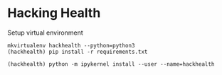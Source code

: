 # Hacking Health


Setup virtual environment
```
mkvirtualenv hackhealth --python=python3
(hackhealth) pip install -r requirements.txt

(hackhealth) python -m ipykernel install --user --name=hackhealth
```